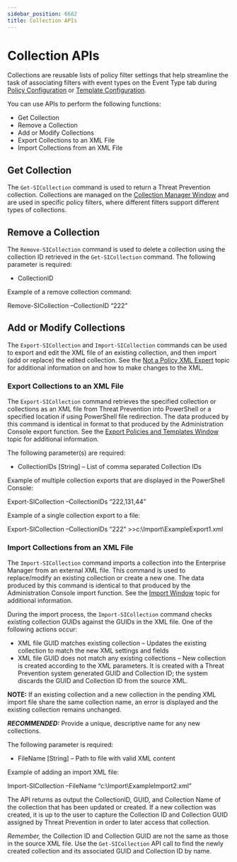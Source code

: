 ```yaml
---
sidebar_position: 6682
title: Collection APIs
---
```


# Collection APIs

Collections are reusable lists of policy filter settings that help streamline the task of associating filters with event types on the Event Type tab during [Policy Configuration](../Admin/Policies/Configuration "Policy Configuration") or [Template Configuration](../Admin/Templates/Configuration "Template Configuration").

You can use APIs to perform the following functions:

* Get Collection
* Remove a Collection
* Add or Modify Collections
* Export Collections to an XML File
* Import Collections from an XML File

## Get Collection

The `Get-SICollection` command is used to return a Threat Prevention collection. Collections are managed on the [Collection Manager Window](../Admin/Configuration/CollectionManager/Overview "Collection Manager Window") and are used in specific policy filters, where different filters support different types of collections.

## Remove a Collection

The `Remove-SICollection` command is used to delete a collection using the collection ID retrieved in the `Get-SICollection` command. The following parameter is required:

* CollectionID

Example of a remove collection command:

Remove-SICollection –CollectionID “222”

## Add or Modify Collections

The `Export-SICollection` and `Import-SICollection` commands can be used to export and edit the XML file of an existing collection, and then import (add or replace) the edited collection. See the [Not a Policy XML Expert](Overview#_Not_an_SI "Not a Policy XML Expert") topic for additional information on and how to make changes to the XML.

### Export Collections to an XML File

The `Export-SICollection` command retrieves the specified collection or collections as an XML file from Threat Prevention into PowerShell or a specified location if using PowerShell file redirection. The data produced by this command is identical in format to that produced by the Administration Console export function. See the [Export Policies and Templates Window](../Admin/Tools/ExportPoliciesTemplates "Export Policies and Templates Window") topic for additional information.

The following parameter(s) are required:

* CollectionIDs [String] – List of comma separated Collection IDs

Example of multiple collection exports that are displayed in the PowerShell Console:

Export-SICollection –CollectionIDs “222,131,44”

Example of a single collection export to a file:

Export-SICollection –CollectionIDs “222” >>c:\Import\ExampleExport1.xml

### Import Collections from an XML File

The `Import-SICollection` command imports a collection into the Enterprise Manager from an external XML file. This command is used to replace/modify an existing collection or create a new one. The data produced by this command is identical to that produced by the Administration Console import function. See the [Import Window](../Admin/Tools/Import "Import Window") topic for additional information.

During the import process, the `Import-SICollection` command checks existing collection GUIDs against the GUIDs in the XML file. One of the following actions occur:

* XML file GUID matches existing collection – Updates the existing collection to match the new XML settings and fields
* XML file GUID does not match any existing collections – New collection is created according to the XML parameters. It is created with a Threat Prevention system generated GUID and Collection ID; the system discards the GUID and Collection ID from the source XML.

**NOTE:** If an existing collection and a new collection in the pending XML import file share the same collection name, an error is displayed and the existing collection remains unchanged.

***RECOMMENDED:*** Provide a unique, descriptive name for any new collections.

The following parameter is required:

* FileName [String] – Path to file with valid XML content

Example of adding an import XML file:

Import-SICollection –FileName “c:\Import\ExampleImport2.xml”

The API returns as output the CollectionID, GUID, and Collection Name of the collection that has been updated or created. If a new collection was created, it is up to the user to capture the Collection ID and Collection GUID assigned by Threat Prevention in order to later access that collection.

*Remember,* the Collection ID and Collection GUID are not the same as those in the source XML file. Use the `Get-SICollection` API call to find the newly created collection and its associated GUID and Collection ID by name.